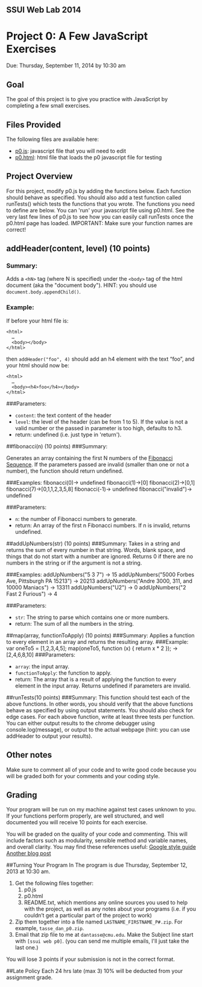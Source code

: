 <link href="../stylesheets/GitHub2.css" rel="stylesheet"></link>

## SSUI Web Lab 2014
# Project 0: A Few JavaScript Exercises
Due: Thursday, September 11, 2014 by 10:30 am

## Goal
The goal of this project is to give you practice with JavaScript by completing a few small exercises.

## Files Provided
The following files are available here:

- [p0.js](p0.js): javascript file that you will need to edit
- [p0.html](p0.html): html file that loads the p0 javascript file for testing 

## Project Overview
For this project, modify p0.js by adding the functions below. Each function should behave as specified. You should also add a test function called runTests() which tests the functions that you wrote. The functions you need to define are below. You can 'run' your javascript file using p0.html. See the very last few lines of p0.js to see how you can easily call runTests once the p0.html page has loaded. IMPORTANT: Make sure your function names are correct!

## addHeader(content, level) (10 points)
### Summary:
Adds a `<hN>` tag (where N is specified)  under the `<body>` tag of the html document (aka the "document body"). HINT: you should use `document.body.appendChild()`.

### Example: 
If before your html file is:

    <html>
      …
	  <body></body>
    </html>

then `addHeader("foo", 4)` should add an h4 element with the text “foo”, and your html should now be:

    <html>
      …
	  <body><h4>foo</h4></body>
    </html>


###Parameters:
- `content`: the text content of the header
- `level`: the level of the header (can be from 1 to 5). If the value is not a valid number or the passed in parameter is too high, defaults to h3.
- return: undefined (i.e. just type in 'return').

##fibonacci(n)  (10 points)
###Summary:

Generates an array containing the first N numbers of the [Fibonacci Sequence](http://en.wikipedia.org/wiki/Fibonacci_sequence). If the parameters passed are invalid (smaller than one or not a number), the function should return undefined.

###Examples:
    fibonacci(0)-> undefined
    fibonacci(1)->[0]
    fibonacci(2)->[0,1]
    fibonacci(7)->[0,1,1,2,3,5,8]
    fibonacci(-1)-> undefined
    fibonacci("invalid")-> undefined

###Parameters: 
- `n`: the number of Fibonacci numbers to generate.
- return: An array of the first n Fibonacci numbers. If n is invalid, returns undefined.

##addUpNumbers(str)  (10 points)
###Summary:
Takes in a string and returns the sum of every number in that string. Words, blank space, and things that do not start with a number are ignored. Returns 0 if there are no numbers in the string or if the argument is not a string.

###Examples: 
    addUpNumbers("5 3 7") -> 15
    addUpNumbers("5000 Forbes Ave, Pittsburgh PA 15213") -> 20213
    addUpNumbers("Andre 3000, 311, and 10000 Maniacs") -> 13311
    addUpNumbers("U2") -> 0
    addUpNumbers("2 Fast 2 Furious") -> 4

###Parameters: 
- `str`: The string to parse which contains one or more numbers. 
- return: The sum of all the numbers in the string.

##map(array, functionToApply) (10 points)
###Summary:
Applies a function to every element in an array and returns the resulting array.
###Example: 
    var oneTo5 = [1,2,3,4,5];
    map(oneTo5, function (x) { return x * 2 }); -> [2,4,6,8,10]
###Parameters: 
- `array`: the input array. 
- `functionToApply`: the function to apply. 
- return: The array that is a result of applying the function to every element in the input array. Returns undefined if parameters are invalid.

##runTests(10 points)
###Summary:
This function should test each of the above functions. In other words, you should verify that the above functions behave as specified by using output statements. You should also check for edge cases. For each above function, write at least three tests per function. You can either output results to the chrome debugger using console.log(message), or output to the actual webpage (hint: you can use addHeader to output your results).

## Other notes

Make sure to comment all of your code and to write good code because you will be graded both for your comments and your coding style.

## Grading
Your program will be run on my machine against test cases unknown to you. If your functions perform properly, are well structured, and well documented you will receive 10 points for each exercise. 

You will be graded on the quality of your code and commenting. This will include factors such as modularity, sensible method and variable names, and overall clarity. You may find these references useful: 
[Google style guide](http://google-styleguide.googlecode.com/svn/trunk/javascriptguide.xml)
[Another blog post](http://particletree.com/features/successful-strategies-for-commenting-code)

##Turning Your Program In
The program is due Thursday, September 12, 2013 at 10:30 am.

1. Get the following files together:
    1. p0.js
    2. p0.html
    3. README.txt, which mentions any online sources you used to help with the project, as well as any notes about your programs (i.e. if you couldn’t get a particular part of the project to work)
2. Zip them together into a file named `LASTNAME_FIRSTNAME_P#.zip`. For example, `tasse_dan_p0.zip`.
3. Email that zip file to me at `dantasse@cmu.edu`. Make the Subject line start with `[ssui web p0]`. (you can send me multiple emails, I'll just take the last one.)

You will lose 3 points if your submission is not in the correct format.

##Late Policy
Each 24 hrs late (max 3) 10% will be deducted from your assignment grade.

